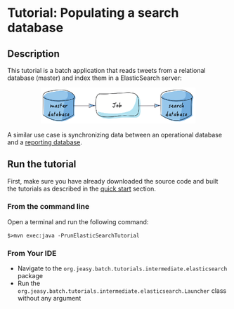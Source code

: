 # Tutorial: Populating a search database

## Description

This tutorial is a batch application that reads tweets from a relational database (master) and index them in a ElasticSearch server:

<div align="center">
    <img src="db-to-db.png" alt="db-to-db" style="width:70%;height:70%;">
</div>

A similar use case is synchronizing data between an operational database and a [reporting database](http://martinfowler.com/bliki/ReportingDatabase.html).

## Run the tutorial

First, make sure you have already downloaded the source code and built the tutorials
as described in the [quick start](https://github.com/j-easy/easy-batch/tree/master/easy-batch-tutorials#quick-start) section.

### From the command line

Open a terminal and run the following command:

```
$>mvn exec:java -PrunElasticSearchTutorial
```

### From Your IDE

* Navigate to the `org.jeasy.batch.tutorials.intermediate.elasticsearch` package
* Run the `org.jeasy.batch.tutorials.intermediate.elasticsearch.Launcher` class without any argument
